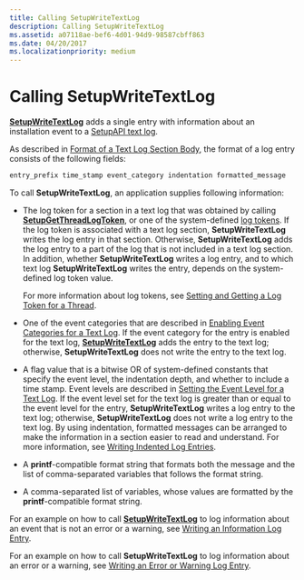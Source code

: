```yaml
---
title: Calling SetupWriteTextLog
description: Calling SetupWriteTextLog
ms.assetid: a07118ae-bef6-4d01-94d9-98587cbff863
ms.date: 04/20/2017
ms.localizationpriority: medium
---
```


# Calling SetupWriteTextLog


[**SetupWriteTextLog**](https://msdn.microsoft.com/library/windows/hardware/ff552218) adds a single entry with information about an installation event to a [SetupAPI text log](setupapi-text-logs.md).

As described in [Format of a Text Log Section Body](format-of-a-text-log-section-body.md), the format of a log entry consists of the following fields:

```cpp
entry_prefix time_stamp event_category indentation formatted_message
```

To call **SetupWriteTextLog**, an application supplies following information:

-   The log token for a section in a text log that was obtained by calling [**SetupGetThreadLogToken**](https://msdn.microsoft.com/library/windows/hardware/ff552211), or one of the system-defined [log tokens](log-tokens.md). If the log token is associated with a text log section, **SetupWriteTextLog** writes the log entry in that section. Otherwise, **SetupWriteTextLog** adds the log entry to a part of the log that is not included in a text log section. In addition, whether **SetupWriteTextLog** writes a log entry, and to which text log **SetupWriteTextLog** writes the entry, depends on the system-defined log token value.

    For more information about log tokens, see [Setting and Getting a Log Token for a Thread](setting-and-getting-a-log-token-for-a-thread.md).

-   One of the event categories that are described in [Enabling Event Categories for a Text Log](enabling-event-categories-for-a-text-log.md). If the event category for the entry is enabled for the text log, [**SetupWriteTextLog**](https://msdn.microsoft.com/library/windows/hardware/ff552218) adds the entry to the text log; otherwise, **SetupWriteTextLog** does not write the entry to the text log.

-   A flag value that is a bitwise OR of system-defined constants that specify the event level, the indentation depth, and whether to include a time stamp. Event levels are described in [Setting the Event Level for a Text Log](setting-the-event-level-for-a-text-log.md). If the event level set for the text log is greater than or equal to the event level for the entry, **SetupWriteTextLog** writes a log entry to the text log; otherwise, **SetupWriteTextLog** does not write a log entry to the text log. By using indentation, formatted messages can be arranged to make the information in a section easier to read and understand. For more information, see [Writing Indented Log Entries](writing-indented-log-entries.md).

-   A **printf**-compatible format string that formats both the message and the list of comma-separated variables that follows the format string.

-   A comma-separated list of variables, whose values are formatted by the **printf**-compatible format string.

For an example on how to call [**SetupWriteTextLog**](https://msdn.microsoft.com/library/windows/hardware/ff552218) to log information about an event that is not an error or a warning, see [Writing an Information Log Entry](writing-an-information-log-entry.md).

For an example on how to call **SetupWriteTextLog** to log information about an error or a warning, see [Writing an Error or Warning Log Entry](writing-an-error-or-warning-log-entry.md).

 

 





